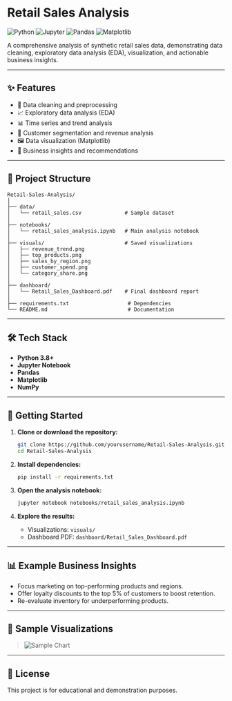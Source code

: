 # Retail Sales Analysis

![Python](https://img.shields.io/badge/Python-3776AB.svg?&logo=python&logoColor=white)
![Jupyter](https://img.shields.io/badge/Jupyter_Notebook-F37626.svg?&logo=jupyter&logoColor=white)
![Pandas](https://img.shields.io/badge/Pandas-150458.svg?&logo=pandas&logoColor=white)
![Matplotlib](https://img.shields.io/badge/Matplotlib-11557C.svg?&logo=matplotlib&logoColor=white)

A comprehensive analysis of synthetic retail sales data, demonstrating data cleaning, exploratory data analysis (EDA), visualization, and actionable business insights.

---

## ✨ Features

- 🧹 Data cleaning and preprocessing
- 📈 Exploratory data analysis (EDA)
- 📊 Time series and trend analysis
- 👥 Customer segmentation and revenue analysis
- 🖼️ Data visualization (Matplotlib)
- 📄 Business insights and recommendations

---

## 📂 Project Structure
```
Retail-Sales-Analysis/
│
├── data/
│   └── retail_sales.csv              # Sample dataset
│
├── notebooks/
│   └── retail_sales_analysis.ipynb   # Main analysis notebook
│
├── visuals/                          # Saved visualizations
│   ├── revenue_trend.png
│   ├── top_products.png
│   ├── sales_by_region.png
│   ├── customer_spend.png
│   └── category_share.png
│
├── dashboard/
│   └── Retail_Sales_Dashboard.pdf    # Final dashboard report
│
├── requirements.txt                   # Dependencies
└── README.md                          # Documentation
```
---

## 🛠 Tech Stack

- **Python 3.8+**
- **Jupyter Notebook**
- **Pandas**
- **Matplotlib**
- **NumPy**

---

## 🚀 Getting Started

1. **Clone or download the repository:**
   ```bash
   git clone https://github.com/yourusername/Retail-Sales-Analysis.git
   cd Retail-Sales-Analysis
   ```

2. **Install dependencies:**
   ```bash
   pip install -r requirements.txt
   ```

3. **Open the analysis notebook:**
   ```bash
   jupyter notebook notebooks/retail_sales_analysis.ipynb
   ```

4. **Explore the results:**
   - Visualizations: `visuals/`
   - Dashboard PDF: `dashboard/Retail_Sales_Dashboard.pdf`

---

## 📊 Example Business Insights

- Focus marketing on top-performing products and regions.
- Offer loyalty discounts to the top 5% of customers to boost retention.
- Re-evaluate inventory for underperforming products.

---

## 📸 Sample Visualizations

> ![Sample Chart](visuals/sample_sales_trend.png)

---

## 📄 License

This project is for educational and demonstration purposes.
